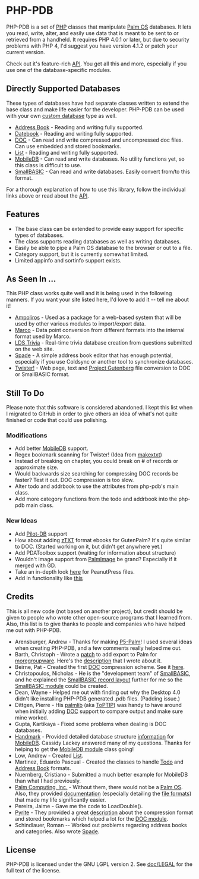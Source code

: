 PHP-PDB
=======

PHP-PDB is a set of [PHP] classes that manipulate [Palm OS] databases.  It lets you read, write, alter, and easily use data that is meant to be sent to or retrieved from a handheld.  It requires PHP 4.0.1 or later, but due to security problems with PHP 4, I'd suggest you have version 4.1.2 or patch your current version.

Check out it's feature-rich [API].  You get all this and more, especially if you use one of the database-specific modules.


Directly Supported Databases
----------------------------

These types of databases have had separate classes written to extend the base class and make life easier for the developer.  PHP-PDB can be used with your own [custom database](doc/custom.md) type as well.

* [Address Book](doc/db-addrbook.md) - Reading and writing fully supported.
* [Datebook](doc/db-datebook.md) - Reading and writing fully supported.
* [DOC](doc/db-doc.md) - Can read and write compressed and uncompressed doc files.  Can use embedded and stored bookmarks.
* [List](doc/db-list.md) - Reading and writing fully supported.
* [MobileDB](doc/db-mobiledb.md) - Can read and write databases.  No utility functions yet, so this class is difficult to use.
* [SmallBASIC](doc/db-smallbasic.md) - Can read and write databases.  Easily convert from/to this format.

For a thorough explanation of how to use this library, follow the individual links above or read about the [API].


Features
--------

* The base class can be extended to provide easy support for specific types of databases.
* The class supports reading databases as well as writing databases.
* Easily be able to pipe a Palm OS database to the browser or out to a file.
* Category support, but it is currently somewhat limited.
* Limited appinfo and sortinfo support exists.


As Seen In ...
--------------

This PHP class works quite well and it is being used in the following manners.  If you want your site listed here, I'd love to add it -- tell me about it!

* [Ampoliros](http://www.ampoliros.com/) - Used as a package for a web-based system that will be used by other various modules to import/export data.
* [Marco](http://rumkin.com/software/marco/) - Data point conversion from different formats into the internal format used by Marco.
* [LDS Trivia](http://www.shiblon.com/trivia/) - Real-time trivia database creation from questions submitted on the web site.
* [Spade](esamples/spade.md) - A simple address book editor that has enough potential, especially if you use Coldsync or another tool to synchronize databases.
* [Twister!](examples/twister.php) - Web page, text and [Project Gutenberg](http://promo.net/pg/) file conversion to DOC or SmallBASIC format.


Still To Do
-----------

Please note that this software is considered abandoned.  I kept this list when I migrated to GitHub in order to give others an idea of what's not quite finished or code that could use polishing.

### Modifications

* Add better [MobileDB](http://www.handmark.com/products/mobiledb/dbstructure.htm) support.
* Regex bookmark scanning for Twister!  (Idea from [makextxt](http://gutenpalm.sourceforge.net/makeztxt.php))
* Instead of breaking on chapter, you could break on # of records or approximate size.
* Would backwards size searching for compressing DOC records be faster?  Test it out.  DOC compression is too slow.
* Alter todo and addrbook to use the attributes from php-pdb's main class.
* Add more category functions from the todo and addrbook into the php-pdb main class.

### New Ideas

* Add [Pilot-DB](http://pilot-db.sourceforge.net/) support
* How about adding [zTXT](http://gutenpalm.sourceforge.net/ztxt_format.php) format ebooks for GutenPalm?  It's quite similar to DOC.  (Started working on it, but didn't get anywhere yet.)
* Add PDAToolbox support (waiting for information about structure)
* Wouldn't image support from [PalmImage](http://palmimage.sourceforge.net/) be grand?  Especially if it merged with GD.
* Take an in-depth look [here](http://zurk.sourceforge.net/zdoc.html) for PeanutPress files.
* Add in functionality like [this](http://www.palmgear.com/software/showsoftware.cfm?prodID=16193)


Credits
-------

This is all new code (not based on another project), but credit should be given to people who wrote other open-source programs that I learned from.  Also, this list is to give thanks to people and companies who have helped me out with PHP-PDB.

* Arensburger, Andrew - Thanks for making [P5-Palm](P5-Palm)!  I used several ideas when creating PHP-PDB, and a few comments really helped me out.
* Barth, Christoph - Wrote a [patch](examples/mgw_palm_pdb_patch.tar.gz) to add export to Palm for [moregroupware](http://www.moregroupware.org/).  Here's the [description](examples/mgw_palm_pdb_patch.txt) that I wrote about it.
* Beirne, Pat - Created the first [DOC](doc/db-doc.md) compression scheme.  See it [here](http://www.linuxmafia.com/pub/palmos/development/pilotdoc-compression.html).
* Christopoulos, Nicholas - He is the "development team" of [SmallBASIC](http://smallbasic.sourceforge.net/), and he explained the [SmallBASIC record layout](http://smallbasic.sourceforge.net/cgi-bin/wboard.cgi?board=wpalm?action=display?num=239) further for me so the [SmallBASIC module](doc/db-smallbasic.md) could be created.
* Dean, Wayne - Helped me out with finding out why the Desktop 4.0 didn't like installing PHP-PDB generated .pdb files.  (Padding issue.)
* Dittgen, Pierre - His [palmlib](http://mmmm.free.fr/palm/download/) (aka [ToPTIP](http://depot.free-system.com/index.php3?projectid=2&action=show")) was handy to have around when initially adding [DOC](doc/db-doc.md) support to compare output and make sure mine worked.
* Gupta, Kartikaya - Fixed some problems when dealing is DOC databases.
* [Handmark](http://www.handmark.com/) - Provided detailed database structure [information](http://www.handmark.com/products/mobiledb/dbstructure.htm) for [MobileDB](http://www.handmark.com/products/mobiledb/).  Cassidy Lackey answered many of my questions.  Thanks for helping to get the [MobileDB module](doc/db-modbiledb.md) class going!
* Low, Andrew - Created [List](http://www.magma.ca/~roo/list/list.html).
* Martinez, Eduardo Pascual - Created the classes to handle [Todo](doc/db-todo.md) and [Address Book](doc/db-addrbook.md) formats.
* Nuernberg, Cristiano - Submitted a much better example for MobileDB than what I had previously.
* [Palm Computing, Inc.](http://www.palm.com) - Without them, there would not be a [Palm OS].  Also, they provided [documentation](http://www.palmos.com/dev/tech/docs/) (especially detailing the [file formats](http://www.palmos.com/dev/tech/docs/FileFormats/FileFormatsTOC.html)) that made my life significantly easier.
* Pereira, Jaime - Gave me the code to LoadDouble().
* [Pyrite](http://www.pyrite.org/) - They provided a great [description](http://www.pyrite.org/doc_format.php) about the compression format and stored bookmarks which helped a lot for the [DOC module](doc/db-doc.md).
* Schindlauer, Roman -- Worked out problems regarding address books and categories.  Also wrote [Spade](examples/spade.md).


License
-------

PHP-PDB is licensed under the GNU LGPL version 2.  See [doc/LEGAL](doc/LEGAL) for the full text of the license.


[API]: doc/api.md
[PHP]: http://www.php.net/
[Palm OS]: http://www.palmos.com/
